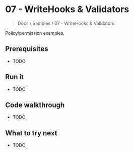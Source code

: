 # 07 - WriteHooks & Validators

> Docs / Samples / 07 - WriteHooks & Validators

Policy/permission examples.

## Prerequisites

- TODO

## Run it

- TODO

## Code walkthrough

- TODO

## What to try next

- TODO
